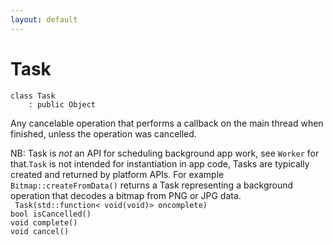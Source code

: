 ```yaml
---
layout: default
---
```


# Task

```
class Task
    : public Object
```


Any cancelable operation that performs a callback on the main thread when finished, unless the operation was cancelled.     

NB: Task is *not* an API for scheduling background app work, see `Worker` for that.`Task` is not intended for instantiation in app code, Tasks are typically created and returned by platform APIs. For example `Bitmap::createFromData()` returns a Task representing a background operation that decodes a bitmap from PNG or JPG data.     
` Task(std::function< void(void)> oncomplete)`<br>
`bool isCancelled()`<br>
`void complete()`<br>
`void cancel()`<br>

